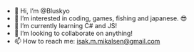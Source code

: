 - 👋 Hi, I’m @Bluskyo
- 👀 I’m interested in coding, games, fishing and japanese. 😎
- 🌱 I’m currently learning C# and JS!
- 💞️ I’m looking to collaborate on anything!
- 📫 How to reach me: isak.m.mikalsen@gmail.com

<!---
Bluskyo/Bluskyo is a ✨ special ✨ repository because its `README.md` (this file) appears on your GitHub profile.
You can click the Preview link to take a look at your changes.
